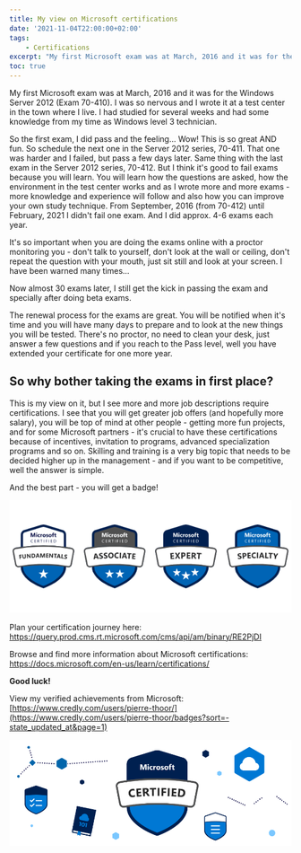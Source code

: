 ```yaml
---
title: My view on Microsoft certifications
date: '2021-11-04T22:00:00+02:00'
tags: 
    - Certifications
excerpt: "My first Microsoft exam was at March, 2016 and it was for the Windows Server 2012 (Exam 70-410). I was so nervous and I wrote it at a test center in the town where I live. I had studied for several weeks and had some knowledge from my time as Windows level 3 technician."
toc: true
---
```

My first Microsoft exam was at March, 2016 and it was for the Windows Server 2012 (Exam 70-410). I was so nervous and I wrote it at a test center in the town where I live. I had studied for several weeks and had some knowledge from my time as Windows level 3 technician. 

So the first exam, I did pass and the feeling... Wow! This is so great AND fun. So schedule the next one in the Server 2012 series, 70-411. That one was harder and I failed, but pass a few days later. Same thing with the last exam in the Server 2012 series, 70-412. But I think it's good to fail exams because you will learn. You will learn how the questions are asked, how the environment in the test center works and as I wrote more and more exams - more knowledge and experience will follow and also how you can improve your own study technique. From September, 2016 (from 70-412) until February, 2021 I didn't fail one exam. And I did approx. 4-6 exams each year. 

It's so important when you are doing the exams online with a proctor monitoring you - don't talk to yourself, don't look at the wall or ceiling, don't repeat the question with your mouth, just sit still and look at your screen. I have been warned many times... 

Now almost 30 exams later, I still get the kick in passing the exam and specially after doing beta exams. 

The renewal process for the exams are great. You will be notified when it's time and you will have many days to prepare and to look at the new things you will be tested. There's no proctor, no need to clean your desk, just answer a few questions and if you reach to the Pass level, well you have extended your certificate for one more year.

## So why bother taking the exams in first place?

This is my view on it, but I see more and more job descriptions require certifications. I see that you will get greater job offers (and hopefully more salary), you will be top of mind at other people - getting more fun projects, and for some Microsoft partners - it's crucial to have these certifications because of incentives, invitation to programs, advanced specialization programs and so on. Skilling and training is a very big topic that needs to be decided higher up in the management - and if you want to be competitive, well the answer is simple.

And the best part - you will get a badge!

![](/assets/badge.png)

Plan your certification journey here: <https://query.prod.cms.rt.microsoft.com/cms/api/am/binary/RE2PjDI>

Browse and find more information about Microsoft certifications: <https://docs.microsoft.com/en-us/learn/certifications/>

**Good luck!**

View my verified achievements from Microsoft: [https://www.credly.com/users/pierre-thoor/](https://www.credly.com/users/pierre-thoor/badges?sort=-state_updated_at&page=1)

![](/assets/Microsoft_Certified.png)